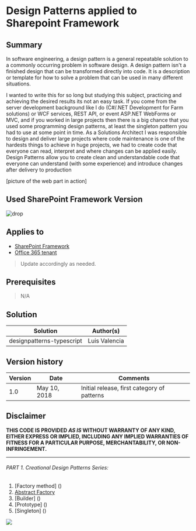 # Design Patterns applied to Sharepoint Framework

## Summary
In software engineering, a design pattern is a general repeatable solution to a commonly occurring problem in software design. A design pattern isn't a finished design that can be transformed directly into code. It is a description or template for how to solve a problem that can be used in many different situations. 

I wanted to write this for so long but studying this subject, practicing and achieving the desired results its not an easy task.  If you come from the server development background like I do (C#/.NET Development for Farm solutions) or WCF services, REST API, or event ASP.NET WebForms or MVC, and if you worked in large projects then there is a big chance that you used some programming design patterns, at least the singleton pattern you had to use at some point in time.   As a Solutions Architect I was responsible to design and deliver large projects where code maintenance is one of the hardests things to achieve in huge projects, we had to create code that everyone can read, interpret and where changes can be applied easily.   Design Patterns allow you to create clean and understandable code that everyone can understand (with some experience) and introduce changes after delivery to production

[picture of the web part in action]

## Used SharePoint Framework Version 
![drop](https://img.shields.io/badge/version-GA-green.svg)

## Applies to

* [SharePoint Framework](https:/dev.office.com/sharepoint)
* [Office 365 tenant](https://dev.office.com/sharepoint/docs/spfx/set-up-your-development-environment)

> Update accordingly as needed.

## Prerequisites
 
> N/A

## Solution

Solution|Author(s)
--------|---------
designpatterns-typescript | Luis Valencia

## Version history

Version|Date|Comments
-------|----|--------
1.0|May 10, 2018|Initial release, first category of patterns

## Disclaimer
**THIS CODE IS PROVIDED *AS IS* WITHOUT WARRANTY OF ANY KIND, EITHER EXPRESS OR IMPLIED, INCLUDING ANY IMPLIED WARRANTIES OF FITNESS FOR A PARTICULAR PURPOSE, MERCHANTABILITY, OR NON-INFRINGEMENT.**

---


###### PART 1. Creational Design Patterns Series:
1.  [Factory method] ()
2.  [Abstract Factory]()
3.  [Builder] ()
4.  [Prototype] ()
5.  [Singleton] ()





<img src="https://telemetry.sharepointpnp.com/sp-dev-fx-webparts/samples/designpatterns-typescript" />